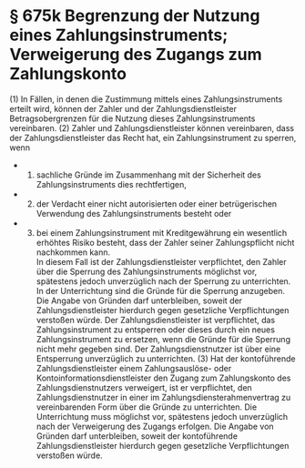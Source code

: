 # § 675k Begrenzung der Nutzung eines Zahlungsinstruments; Verweigerung des Zugangs zum Zahlungskonto
(1) In Fällen, in denen die Zustimmung mittels eines Zahlungsinstruments erteilt wird, können der Zahler und der Zahlungsdienstleister Betragsobergrenzen für die Nutzung dieses Zahlungsinstruments vereinbaren.
(2) Zahler und Zahlungsdienstleister können vereinbaren, dass der Zahlungsdienstleister das Recht hat, ein Zahlungsinstrument zu sperren, wenn
* 1. sachliche Gründe im Zusammenhang mit der Sicherheit des Zahlungsinstruments dies rechtfertigen,
* 2. der Verdacht einer nicht autorisierten oder einer betrügerischen Verwendung des Zahlungsinstruments besteht oder
* 3. bei einem Zahlungsinstrument mit Kreditgewährung ein wesentlich erhöhtes Risiko besteht, dass der Zahler seiner Zahlungspflicht nicht nachkommen kann.  
In diesem Fall ist der Zahlungsdienstleister verpflichtet, den Zahler über die Sperrung des Zahlungsinstruments möglichst vor, spätestens jedoch unverzüglich nach der Sperrung zu unterrichten. In der Unterrichtung sind die Gründe für die Sperrung anzugeben. Die Angabe von Gründen darf unterbleiben, soweit der Zahlungsdienstleister hierdurch gegen gesetzliche Verpflichtungen verstoßen würde. Der Zahlungsdienstleister ist verpflichtet, das Zahlungsinstrument zu entsperren oder dieses durch ein neues Zahlungsinstrument zu ersetzen, wenn die Gründe für die Sperrung nicht mehr gegeben sind. Der Zahlungsdienstnutzer ist über eine Entsperrung unverzüglich zu unterrichten.
(3) Hat der kontoführende Zahlungsdienstleister einem Zahlungsauslöse- oder Kontoinformationsdienstleister den Zugang zum Zahlungskonto des Zahlungsdienstnutzers verweigert, ist er verpflichtet, den Zahlungsdienstnutzer in einer im Zahlungsdiensterahmenvertrag zu vereinbarenden Form über die Gründe zu unterrichten. Die Unterrichtung muss möglichst vor, spätestens jedoch unverzüglich nach der Verweigerung des Zugangs erfolgen. Die Angabe von Gründen darf unterbleiben, soweit der kontoführende Zahlungsdienstleister hierdurch gegen gesetzliche Verpflichtungen verstoßen würde.